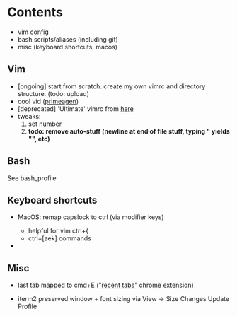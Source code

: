 # Contents
- vim config
- bash scripts/aliases (including git)
- misc (keyboard shortcuts, macos)


## Vim
- [ongoing] start from scratch. create my own vimrc and directory structure. (todo: upload)
- cool vid ([primeagen](https://www.youtube.com/watch?v=Iid1Ms14Om4))
- [deprecated] 'Ultimate' vimrc from [here](https://github.com/amix/vimrc)
- tweaks: 
    1. set number
    2. **todo: remove auto-stuff (newline at end of file stuff, typing " yields "", etc)**



## Bash
See bash_profile



## Keyboard shortcuts
- MacOS: remap capslock to ctrl (via modifier keys)
    - helpful for vim ctrl+{ 
    - ctrl+[aek] commands
  
- 


## Misc
- last tab mapped to cmd+E (["recent tabs"](https://chrome.google.com/webstore/detail/recent-tabs/ocllfmhjhfmogablefmibmjcodggknml?hl=en) chrome extension)

- iterm2 preserved window + font sizing via View -> Size Changes Update Profile
